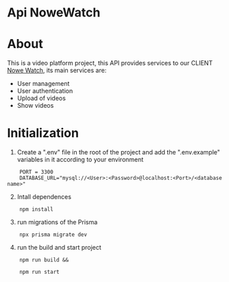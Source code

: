 # Api NoweWatch

# About
This is a video platform project, this API provides services to our CLIENT [Nowe Watch](https://github.com/NoweCompany/Nowe-watch), its main services are:
- User management
- User authentication
- Upload of videos
- Show videos

# Initialization

1. Create a ".env" file in the root of the project and add the ".env.example" variables in it according to your environment
``` env
    PORT = 3300
    DATABASE_URL="mysql://<User>:<Password>@localhost:<Port>/<database name>"
```

2. Intall dependences
```
    npm install
```

3. run migrations of the Prisma
```
    npx prisma migrate dev
```

4. run the build and start project
```
    npm run build &&
```
```
    npm run start
```
